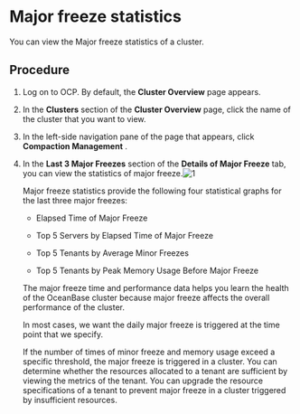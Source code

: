 # Major freeze statistics

You can view the Major freeze statistics of a cluster.

## Procedure

1. Log on to OCP. By default, the **Cluster Overview** page appears.

2. In the **Clusters** section of the **Cluster Overview** page, click the name of the cluster that you want to view.

3. In the left-side navigation pane of the page that appears, click **Compaction Management** .

4. In the **Last 3 Major Freezes** section of the **Details of Major Freeze** tab, you can view the statistics of major freeze.![1](https://help-static-aliyun-doc.aliyuncs.com/assets/img/en-US/7695798161/p260765.png)

   Major freeze statistics provide the following four statistical graphs for the last three major freezes:
   * Elapsed Time of Major Freeze

   * Top 5 Servers by Elapsed Time of Major Freeze

   * Top 5 Tenants by Average Minor Freezes

   * Top 5 Tenants by Peak Memory Usage Before Major Freeze

   The major freeze time and performance data helps you learn the health of the OceanBase cluster because major freeze affects the overall performance of the cluster.

   In most cases, we want the daily major freeze is triggered at the time point that we specify.

   If the number of times of minor freeze and memory usage exceed a specific threshold, the major freeze is triggered in a cluster. You can determine whether the resources allocated to a tenant are sufficient by viewing the metrics of the tenant. You can upgrade the resource specifications of a tenant to prevent major freeze in a cluster triggered by insufficient resources.

